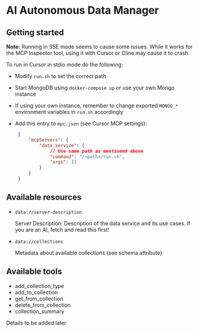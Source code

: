 # AI Autonomous Data Manager

## Getting started

**Note:** Running in SSE mode seems to cause some issues. While it works for the MCP Inspector tool, using it with Cursor or Cline may cause it to crash.

To run in Cursor in stdio mode do the following:

- Modify `run.sh` to set the correct path

- Start MongoDB using `docker-compose up` or use your own Mongo instance

- If using your own instance, remember to change exported `MONGO_*` environment variables in `run.sh` accordingly

- Add this entry to `mpc.json` (see Cursor MCP settings):

   ```json
    {
        "mcpServers": {
            "data_service": {
                // Use same path as mentioned above
                "command": "/<path>/run.sh",
                "args": []
            }
        }
    }
    ```
## Available resources

- `data://server-description`

  Server Description: Description of the data service and its use cases. If you are an AI, fetch and read this first!

- `data://collections`

  Metadata about available collections (see schema attribute)

## Available tools

- add_collection_type
- add_to_collection
- get_from_collection
- delete_from_collection
- collection_summary

Details to be added later